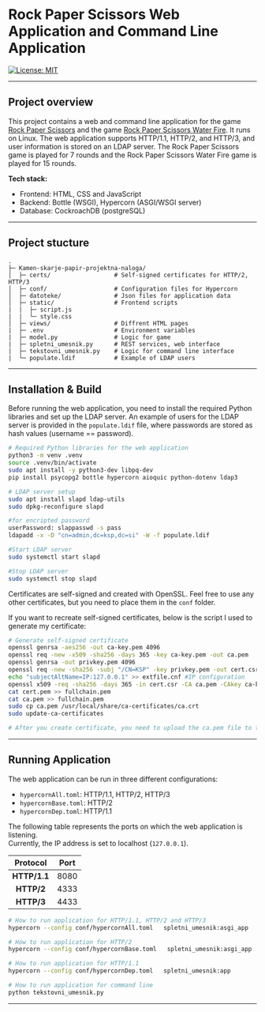 
# Rock Paper Scissors Web Application and Command Line Application

[![License: MIT](https://img.shields.io/badge/License-MIT-green.svg)](LICENSE)

---

## Project overview
This project contains a web and command line application for the game [Rock Paper Scissors](https://en.wikipedia.org/wiki/Rock_paper_scissors#/media/File:Rock-paper-scissors.svg) and the game [Rock Paper Scissors Water Fire](https://en.wikipedia.org/wiki/Rock_paper_scissors#/media/File:Rpsfw_game.svg). It runs on Linux. The web application supports HTTP/1.1, HTTP/2, and HTTP/3, and user information is stored on an LDAP server. The Rock Paper Scissors game is played for 7 rounds and the Rock Paper Scissors Water Fire game is played for 15 rounds.

**Tech stack:**
- Frontend: HTML, CSS and JavaScript
- Backend: Bottle (WSGI), Hypercorn (ASGI/WSGI server)
- Database: CockroachDB (postgreSQL)
---
## Project stucture
```
.
├─ Kamen-skarje-papir-projektna-naloga/
│  ├─ certs/                  # Self-signed certificates for HTTP/2, HTTP/3
│  ├─ conf/                   # Configuration files for Hypercorn           
│  ├─ datoteke/               # Json files for application data
│  ├─ static/                 # Frontend scripts                  
|  |  ├─ script.js
|  |  └─ style.css      
│  ├─ views/                  # Diffrent HTML pages
|  ├─ .env                    # Environment variables
|  ├─ model.py                # Logic for game
|  ├─ spletni_umesnik.py      # REST services, web interface
|  ├─ tekstovni_umesnik.py    # Logic for command line interface
|  └─ populate.ldif           # Example of LDAP users
```

---

## Installation & Build
Before running the web application, you need to install the required Python libraries and set up the LDAP server. An example of users for the LDAP server is provided in the `populate.ldif` file, where passwords are stored as hash values (username == password).
```bash
# Required Python libraries for the web application
python3 -m venv .venv
source .venv/bin/activate
sudo apt install -y python3-dev libpq-dev
pip install psycopg2 bottle hypercorn aioquic python-dotenv ldap3

# LDAP server setup
sudo apt install slapd ldap-utils
sudo dpkg-reconfigure slapd

#for encripted password
userPassword: slappasswd -s pass
ldapadd -x -D "cn=admin,dc=ksp,dc=si" -W -f populate.ldif

#Start LDAP server
sudo systemctl start slapd

#Stop LDAP server
sudo systemctl stop slapd
```

Certificates are self-signed and created with OpenSSL. Feel free to use any other certificates, but you need to place them in the `conf` folder.  

If you want to recreate self-signed certificates, below is the script I used to generate my certificate:

```bash
# Generate self-signed certificate
openssl genrsa -aes256 -out ca-key.pem 4096
openssl req -new -x509 -sha256 -days 365 -key ca-key.pem -out ca.pem
openssl genrsa -out privkey.pem 4096
openssl req -new -sha256 -subj "/CN=KSP" -key privkey.pem -out cert.csr
echo "subjectAltName=IP:127.0.0.1" >> extfile.cnf #IP configuration
openssl x509 -req -sha256 -days 365 -in cert.csr -CA ca.pem -CAkey ca-key.pem -out cert.pem -extfile extfile.cnf -CAcreateserial
cat cert.pem >> fullchain.pem
cat ca.pem >> fullchain.pem
sudo cp ca.pem /usr/local/share/ca-certificates/ca.crt
sudo update-ca-certificates

# After you create certificate, you need to upload the ca.pem file to the browser
```

---
## Running Application
The web application can be run in three different configurations:

- `hypercornAll.toml`: HTTP/1.1, HTTP/2, HTTP/3  
- `hypercornBase.toml`: HTTP/2  
- `hypercornDep.toml`: HTTP/1.1  

The following table represents the ports on which the web application is listening.  
Currently, the IP address is set to localhost (`127.0.0.1`).  

| Protocol     | Port |
|:------------:|:----:|
| **HTTP/1.1** | 8080 |
| **HTTP/2**   | 4333 |
| **HTTP/3**   | 4433 |

```bash
# How to run application for HTTP/1.1, HTTP/2 and HTTP/3
hypercorn --config conf/hypercornAll.toml   spletni_umesnik:asgi_app

# How to run application for HTTP/2
hypercorn --config conf/hypercornBase.toml   spletni_umesnik:asgi_app

# How to run application for HTTP/1.1
hypercorn --config conf/hypercornDep.toml   spletni_umesnik:app

# How to run application for command line
python tekstovni_umesnik.py
```

---